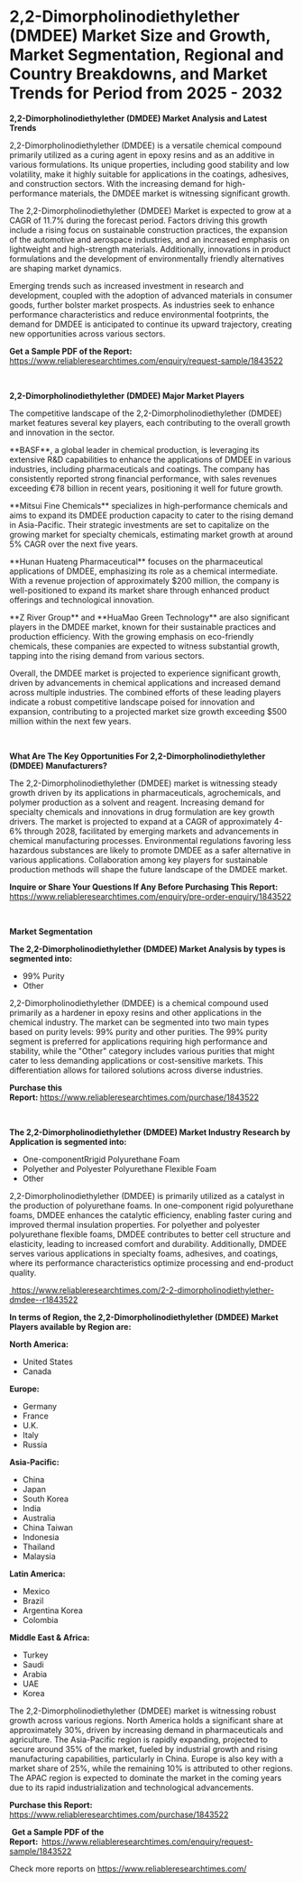 <p><h1>2,2-Dimorpholinodiethylether (DMDEE) Market Size and Growth, Market Segmentation, Regional and Country Breakdowns, and Market Trends for Period from 2025 -  2032</h1></p><p><strong>2,2-Dimorpholinodiethylether (DMDEE) Market Analysis and Latest Trends</strong></p>
<p><p>2,2-Dimorpholinodiethylether (DMDEE) is a versatile chemical compound primarily utilized as a curing agent in epoxy resins and as an additive in various formulations. Its unique properties, including good stability and low volatility, make it highly suitable for applications in the coatings, adhesives, and construction sectors. With the increasing demand for high-performance materials, the DMDEE market is witnessing significant growth.</p><p>The 2,2-Dimorpholinodiethylether (DMDEE) Market is expected to grow at a CAGR of 11.7% during the forecast period. Factors driving this growth include a rising focus on sustainable construction practices, the expansion of the automotive and aerospace industries, and an increased emphasis on lightweight and high-strength materials. Additionally, innovations in product formulations and the development of environmentally friendly alternatives are shaping market dynamics. </p><p>Emerging trends such as increased investment in research and development, coupled with the adoption of advanced materials in consumer goods, further bolster market prospects. As industries seek to enhance performance characteristics and reduce environmental footprints, the demand for DMDEE is anticipated to continue its upward trajectory, creating new opportunities across various sectors.</p></p>
<p><strong>Get a Sample PDF of the Report:&nbsp;</strong> <a href="https://www.reliableresearchtimes.com/enquiry/request-sample/1843522?utm_campaign=3532&utm_medium=2&utm_source=Github&utm_content=ia&utm_term=26032025&utm_id=22-dimorpholinodiethylether-dmdee">https://www.reliableresearchtimes.com/enquiry/request-sample/1843522</a></p>
<p>&nbsp;</p>
<p><strong>2,2-Dimorpholinodiethylether (DMDEE) Major Market Players</strong></p>
<p><p>The competitive landscape of the 2,2-Dimorpholinodiethylether (DMDEE) market features several key players, each contributing to the overall growth and innovation in the sector. </p><p>**BASF**, a global leader in chemical production, is leveraging its extensive R&D capabilities to enhance the applications of DMDEE in various industries, including pharmaceuticals and coatings. The company has consistently reported strong financial performance, with sales revenues exceeding €78 billion in recent years, positioning it well for future growth.</p><p>**Mitsui Fine Chemicals** specializes in high-performance chemicals and aims to expand its DMDEE production capacity to cater to the rising demand in Asia-Pacific. Their strategic investments are set to capitalize on the growing market for specialty chemicals, estimating market growth at around 5% CAGR over the next five years.</p><p>**Hunan Huateng Pharmaceutical** focuses on the pharmaceutical applications of DMDEE, emphasizing its role as a chemical intermediate. With a revenue projection of approximately $200 million, the company is well-positioned to expand its market share through enhanced product offerings and technological innovation.</p><p>**Z River Group** and **HuaMao Green Technology** are also significant players in the DMDEE market, known for their sustainable practices and production efficiency. With the growing emphasis on eco-friendly chemicals, these companies are expected to witness substantial growth, tapping into the rising demand from various sectors.</p><p>Overall, the DMDEE market is projected to experience significant growth, driven by advancements in chemical applications and increased demand across multiple industries. The combined efforts of these leading players indicate a robust competitive landscape poised for innovation and expansion, contributing to a projected market size growth exceeding $500 million within the next few years.</p></p>
<p>&nbsp;</p>
<p><strong>What Are The Key Opportunities For 2,2-Dimorpholinodiethylether (DMDEE) Manufacturers?</strong></p>
<p><p>The 2,2-Dimorpholinodiethylether (DMDEE) market is witnessing steady growth driven by its applications in pharmaceuticals, agrochemicals, and polymer production as a solvent and reagent. Increasing demand for specialty chemicals and innovations in drug formulation are key growth drivers. The market is projected to expand at a CAGR of approximately 4-6% through 2028, facilitated by emerging markets and advancements in chemical manufacturing processes. Environmental regulations favoring less hazardous substances are likely to promote DMDEE as a safer alternative in various applications. Collaboration among key players for sustainable production methods will shape the future landscape of the DMDEE market.</p></p>
<p><strong>Inquire or Share Your Questions If Any Before Purchasing This Report:</strong> <a href="https://www.reliableresearchtimes.com/enquiry/pre-order-enquiry/1843522?utm_campaign=3532&utm_medium=2&utm_source=Github&utm_content=ia&utm_term=26032025&utm_id=22-dimorpholinodiethylether-dmdee">https://www.reliableresearchtimes.com/enquiry/pre-order-enquiry/1843522</a></p>
<p>&nbsp;</p>
<p><strong>Market Segmentation</strong></p>
<p><strong>The 2,2-Dimorpholinodiethylether (DMDEE) Market Analysis by types is segmented into:</strong></p>
<p><ul><li>99% Purity</li><li>Other</li></ul></p>
<p><p>2,2-Dimorpholinodiethylether (DMDEE) is a chemical compound used primarily as a hardener in epoxy resins and other applications in the chemical industry. The market can be segmented into two main types based on purity levels: 99% purity and other purities. The 99% purity segment is preferred for applications requiring high performance and stability, while the "Other" category includes various purities that might cater to less demanding applications or cost-sensitive markets. This differentiation allows for tailored solutions across diverse industries.</p></p>
<p><strong>Purchase this Report:&nbsp;</strong><a href="https://www.reliableresearchtimes.com/purchase/1843522?utm_campaign=3532&utm_medium=2&utm_source=Github&utm_content=ia&utm_term=26032025&utm_id=22-dimorpholinodiethylether-dmdee">https://www.reliableresearchtimes.com/purchase/1843522</a></p>
<p>&nbsp;</p>
<p><strong>The 2,2-Dimorpholinodiethylether (DMDEE) Market Industry Research by Application is segmented into:</strong></p>
<p><ul><li>One-componentRrigid Polyurethane Foam</li><li>Polyether and Polyester Polyurethane Flexible Foam</li><li>Other</li></ul></p>
<p><p>2,2-Dimorpholinodiethylether (DMDEE) is primarily utilized as a catalyst in the production of polyurethane foams. In one-component rigid polyurethane foams, DMDEE enhances the catalytic efficiency, enabling faster curing and improved thermal insulation properties. For polyether and polyester polyurethane flexible foams, DMDEE contributes to better cell structure and elasticity, leading to increased comfort and durability. Additionally, DMDEE serves various applications in specialty foams, adhesives, and coatings, where its performance characteristics optimize processing and end-product quality.</p></p>
<p><a href="https://www.reliableresearchtimes.com/2-2-dimorpholinodiethylether-dmdee--r1843522?utm_campaign=3532&utm_medium=2&utm_source=Github&utm_content=ia&utm_term=26032025&utm_id=22-dimorpholinodiethylether-dmdee">&nbsp;https://www.reliableresearchtimes.com/2-2-dimorpholinodiethylether-dmdee--r1843522</a></p>
<p><strong>In terms of Region, the 2,2-Dimorpholinodiethylether (DMDEE) Market Players available by Region are:</strong></p>
<p>
    <p> <strong> North America: </strong>
        <ul>
            <li>United States</li>
            <li>Canada</li>
        </ul>
        </p> 
    <p> <strong> Europe: </strong>
        <ul>
            <li>Germany</li>
            <li>France</li>
            <li>U.K.</li>
            <li>Italy</li>
            <li>Russia</li>
        </ul>
        </p> 
    <p> <strong> Asia-Pacific: </strong>
        <ul>
            <li>China</li>
            <li>Japan</li>
            <li>South Korea</li>
            <li>India</li>
            <li>Australia</li>
            <li>China Taiwan</li>
            <li>Indonesia</li>
            <li>Thailand</li>
            <li>Malaysia</li>
        </ul>
        </p> 
    <p> <strong> Latin America: </strong>
        <ul>
            <li>Mexico</li>
            <li>Brazil</li>
            <li>Argentina Korea</li>
            <li>Colombia</li>
        </ul>
        </p> 
    <p> <strong> Middle East & Africa: </strong>
        <ul>
            <li>Turkey</li>
            <li>Saudi</li>
            <li>Arabia</li>
            <li>UAE</li>
            <li>Korea</li>
        </ul>
    </p>
    </p>
<p><p>The 2,2-Dimorpholinodiethylether (DMDEE) market is witnessing robust growth across various regions. North America holds a significant share at approximately 30%, driven by increasing demand in pharmaceuticals and agriculture. The Asia-Pacific region is rapidly expanding, projected to secure around 35% of the market, fueled by industrial growth and rising manufacturing capabilities, particularly in China. Europe is also key with a market share of 25%, while the remaining 10% is attributed to other regions. The APAC region is expected to dominate the market in the coming years due to its rapid industrialization and technological advancements.</p></p>
<p><strong>Purchase this Report: </strong><a href="https://www.reliableresearchtimes.com/purchase/1843522?utm_campaign=3532&utm_medium=2&utm_source=Github&utm_content=ia&utm_term=26032025&utm_id=22-dimorpholinodiethylether-dmdee">https://www.reliableresearchtimes.com/purchase/1843522</a></p>
<p>&nbsp;<strong>Get a Sample PDF of the Report:&nbsp;&nbsp;</strong><a href="https://www.reliableresearchtimes.com/enquiry/request-sample/1843522?utm_campaign=3532&utm_medium=2&utm_source=Github&utm_content=ia&utm_term=26032025&utm_id=22-dimorpholinodiethylether-dmdee">https://www.reliableresearchtimes.com/enquiry/request-sample/1843522</a></p>
<p><strong></strong></p>
<p>Check more reports on <a href="https://www.reliableresearchtimes.com/?utm_campaign=3532&utm_medium=2&utm_source=Github&utm_content=ia&utm_term=26032025&utm_id=22-dimorpholinodiethylether-dmdee">https://www.reliableresearchtimes.com/</a></p>